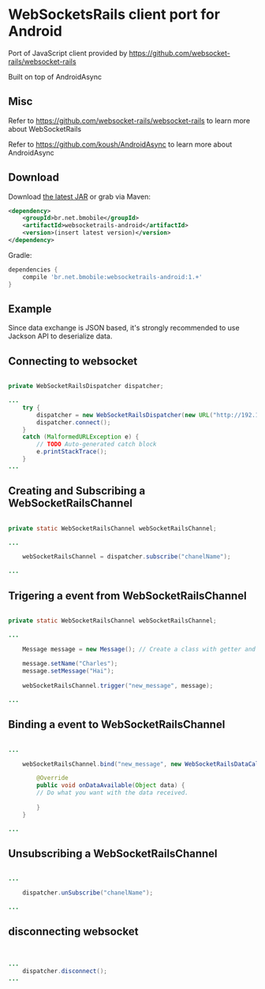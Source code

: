 # WebSocketsRails client port for Android

Port of JavaScript client provided by https://github.com/websocket-rails/websocket-rails

Built on top of AndroidAsync

## Misc

Refer to https://github.com/websocket-rails/websocket-rails to learn more about WebSocketRails

Refer to https://github.com/koush/AndroidAsync to learn more about AndroidAsync

## Download

Download [the latest JAR](https://search.maven.org/remote_content?g=br.net.bmobile&a=websocketrails-android&v=LATEST
) or grab via Maven:

```xml
<dependency>
    <groupId>br.net.bmobile</groupId>
    <artifactId>websocketrails-android</artifactId>
    <version>(insert latest version)</version>
</dependency>
```

Gradle: 
```groovy
dependencies {
    compile 'br.net.bmobile:websocketrails-android:1.+'
}
```

## Example

Since data exchange is JSON based, it's strongly recommended to use Jackson
API to deserialize data.


## Connecting to websocket


```java

private WebSocketRailsDispatcher dispatcher;

...
	try {
		dispatcher = new WebSocketRailsDispatcher(new URL("http://192.168.100.109:3000/websocket"));
		dispatcher.connect();
	} 
	catch (MalformedURLException e) {
		// TODO Auto-generated catch block
		e.printStackTrace();
	}
...
```

## Creating and Subscribing a WebSocketRailsChannel

````java

private static WebSocketRailsChannel webSocketRailsChannel;

...

	webSocketRailsChannel = dispatcher.subscribe("chanelName");

...
````

## Trigering a event from WebSocketRailsChannel

````java

private static WebSocketRailsChannel webSocketRailsChannel;

...

	Message message = new Message(); // Create a class with getter and setter as in Jackson API
	
	message.setName("Charles");
	message.setMessage("Hai");
	
	webSocketRailsChannel.trigger("new_message", message);

...
````

## Binding a event to WebSocketRailsChannel

````java

...

	webSocketRailsChannel.bind("new_message", new WebSocketRailsDataCallback() {

		@Override
		public void onDataAvailable(Object data) {
		// Do what you want with the data received.
		
		}
	}

...
````

## Unsubscribing a WebSocketRailsChannel

````java

...

	dispatcher.unSubscribe("chanelName");

...
````

## disconnecting websocket


```java


...
	dispatcher.disconnect();
...
```
